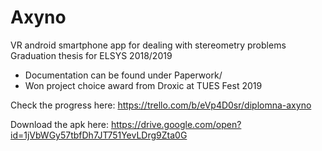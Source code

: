 # Axyno

VR android smartphone app for dealing with stereometry problems
Graduation thesis for ELSYS 2018/2019

- Documentation can be found under Paperwork/
- Won project choice award from Droxic at TUES Fest 2019
  
Check the progress here:
https://trello.com/b/eVp4D0sr/diplomna-axyno

Download the apk here:
https://drive.google.com/open?id=1jVbWGy57tbfDh7JT751YevLDrg9Zta0G
